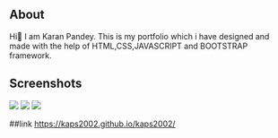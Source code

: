  ## About
Hi👋 I am Karan Pandey. This is my portfolio which i have designed and made with the help of HTML,CSS,JAVASCRIPT and BOOTSTRAP framework.
## Screenshots
<img src="https://user-images.githubusercontent.com/87715967/156915304-ba8746a0-41d3-4bf0-b6c1-aae3e8aab7a7.png"/>
<img src="https://user-images.githubusercontent.com/87715967/156915222-0acc58c9-89dc-4834-9f1e-d4df80dd7c28.png"/>
<img src="https://user-images.githubusercontent.com/87715967/156915254-f77dd93e-72b2-441f-9359-c963a899bd5a.png"/>

##link
https://kaps2002.github.io/kaps2002/
<!--
**kaps2002/kaps2002** is a ✨ _special_ ✨ repository because its `README.md` (this file) appears on your GitHub profile.

Here are some ideas to get you started:

- 🔭 I’m currently working on ...
- 🌱 I’m currently learning ...
- 👯 I’m looking to collaborate on ...
- 🤔 I’m looking for help with ...
- 💬 Ask me about ...
- 📫 How to reach me: ...
- 😄 Pronouns: ...
- ⚡ Fun fact: ...
-->
